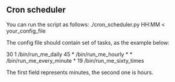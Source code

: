 ## Cron scheduler

You can run the script as follows: ./cron_scheduler.py HH:MM < your_config_file

The config file should contain set of tasks, as the example below:

30 1 /bin/run_me_daily
45 * /bin/run_me_hourly
\* * /bin/run_me_every_minute
\* 19 /bin/run_me_sixty_times

The first field represents minutes, the second one is hours.




